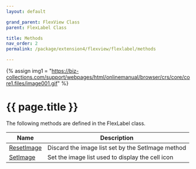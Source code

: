 ```yaml
---
layout: default

grand_parent: FlexView Class
parent: FlexLabel Class

title: Methods
nav_order: 2
permalink: /package/extension4/flexview/flexlabel/methods

---
```

{% assign img1 = "https://biz-collections.com/support/webpages/html/onlinemanual/browser/crs/core/core1.files/image001.gif" %}


# {{ page.title }}

The following methods are defined in the FlexLabel class.

|Name       |  Description    |
|----------	|-----------------|
|[ResetImage](/package/extension4/flexview/flexlabel/methods/resetimage) |Discard the image list set by the SetImage method  |
|[SetImage](/package/extension4/flexview/flexlabel/methods/setimage) |Set the image list used to display the cell icon  |
